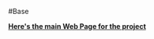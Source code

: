 #Base

<a href="https://kevinfeyjoo.github.io/CSC435_WebProgramming/1HomePage/index.html
"><b> Here's the main Web Page for the project</b></a>
